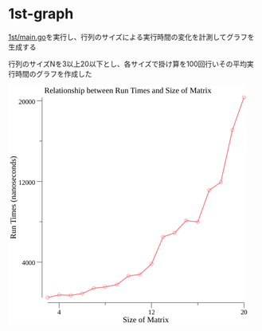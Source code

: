 # 1st-graph

[1st/main.go](../1st-graph/main.go)を実行し、行列のサイズによる実行時間の変化を計測してグラフを生成する

行列のサイズNを3以上20以下とし、各サイズで掛け算を100回行いその平均実行時間のグラフを作成した

![img](runTimes.png)
